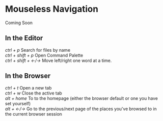 # Mouseless Navigation

Coming Soon


## In the Editor

_ctrl + p_ Search for files by name  
_ctrl + shift + p_ Open Command Palette  
_ctrl + shift + &larr;/&rarr;_ Move left/right one word at a time.

## In the Browser

_ctrl + t_ Open a new tab  
_ctrl + w_ Close the active tab  
_alt + home_ To to the homepage (either the browser default or one you have set yourself)  
_alt + &larr;/&rarr;_ Go to the previous/next page of the places you've browsed to in the current browser session

